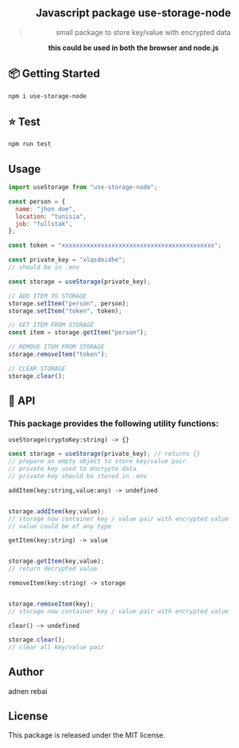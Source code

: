  <div align="center">
 
  <h2>Javascript package use-storage-node</h2>
  <blockquote>small package to store key/value with encrypted data </blockquote>


<strong>this could be used in both the browser and node.js</strong>

</div>


## 📦 Getting Started

```bash
npm i use-storage-node

```

## ⭐️ Test

```bash
npm run test
```

## Usage

```js
import useStorage from "use-storage-node";

const person = {
  name: "jhon doe",
  location: "tunisia",
  job: "fullstak",
};

const token = "xxxxxxxxxxxxxxxxxxxxxxxxxxxxxxxxxxxxxxxxxxx";

const private_key = "xlqsdeidhe";
// should be in .env

const storage = useStorage(private_key);

// ADD ITEM TO STORAGE
storage.setItem("person", person);
storage.setItem("token", token);

// GET ITEM FROM STORAGE
const item = storage.getItem("person");

// REMOVE ITEM FROM STORAGE
storage.removeItem("token");

// CLEAR STORAGE
storage.clear();
```

## 💎 API

### This package provides the following utility functions:

`useStorage(cryptoKey:string) -> {}`

```js
const storage = useStorage(private_key); // returns {}
// prepare an empty object to store key/value pair
// private key used to encrypte data
// private key should be stored in .env
```

`addItem(key:string,value:any) -> undefined`

```js

storage.addItem(key,value);
// storage now container key / value pair with encrypted value
// value could be of any type
```

`getItem(key:string) -> value`

```js

storage.getItem(key,value);
// return decrypted value
```

`removeItem(key:string) -> storage`

```js

storage.removeItem(key);
// storage now container key / value pair with encrypted value
```

`clear() -> undefined`

```js
storage.clear();
// clear all key/value pair
```

## Author
adnen rebai

## License
This package is released under the MIT license.
